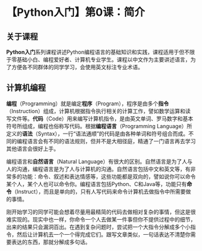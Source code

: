 # 【Python入门】第0课：简介

## 关于课程

**Python入门**系列课程讲述Python编程语言的基础知识和实践，课程适用于但不限于零基础小白、编程爱好者、计算机专业学生。课程以中文作为主要讲述语言，为了方便各不同群体的同学学习，会使用英文标注专业术语。

## 计算机编程

**编程**（Programming）就是编定**程序**（Program），程序是由多个**指令**（Instruction）组成，计算机根据指令执行相关的计算工作，譬如数学运算和读写文件等。**代码**（Code）用来编写计算机指令，是由英文单词、罗马数字和基本符号所组成，编程也俗称写代码。根据**编程语言**（Programming Language）所定义的**语法**（Syntax），一行“语法通顺”的代码是由各种单词和符号组合而成。不同的编程语言会有不同的语法规则，但并不是大相径庭，精通了一门语言再去学习其他语言会很好上手。

编程语言和**自然语言**（Natural Language）有很大的区别。自然语言是为了人与人的沟通，编程语言是为了人与计算机的沟通。自然语言包括中文和英文等，有非常多的功能：命令、叙述和表达情感等，这些功能都是双向的，譬如说你可以命令某个人，某个人也可以命令你。编程语言包括Python、C和Java等，功能只有**命令**（Instruct），而且是单向的，只有人写代码来命令计算机去做指令中所需要做的事情。

刚开始学习的同学可能会想着尽量用最精简的代码去做相对复杂的事情，但这是很难实现的。现实中也一样，你命令一个人去做某一件事但你不提供过程中的细节，出来的结果只会漏洞百出。在遇到复杂问题时，尝试把一个大指令分解成多个小指令，然后让计算机去一个一个得完成它们。跟写文章类似，一句话表达不清楚你需要表达的东西，那就分解成多句话。

